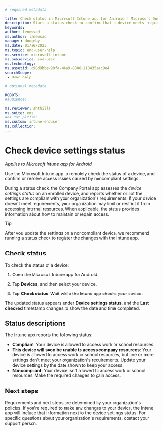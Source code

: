 ```yaml
---
# required metadata

title: Check status in Microsoft Intune app for Android | Microsoft Docs
description: Start a status check to confirm that a device meets requirements for access, or to resolve access issues after you've made required changes.    
keywords:
author: lenewsad
ms.author: lanewsad
manager: dougeby
ms.date: 01/26/2023
ms.topic: end-user-help
ms.service: microsoft-intune
ms.subservice: end-user
ms.technology:
ms.assetid: d98d9bbe-98fa-48a9-8808-110435eac9e4
searchScope:
 - User help

# optional metadata

ROBOTS:  
#audience:

ms.reviewer: shthilla  
ms.suite: ems
#ms.tgt_pltfrm:
ms.custom: intune-enduser
ms.collection: 
---
```


# Check device settings status   
*Applies to Microsoft Intune app for Android*  

Use the Microsoft Intune app to remotely check the status of a device, and confirm or resolve access issues caused by noncompliant settings. 

During a status check, the Company Portal app assesses the *device settings status* on an enrolled device, and reports whether or not the settings are compliant with your organization's requirements. If your device doesn't meet requirements, your organization may limit or restrict it from accessing internal resources. When applicable, the status provides information about how to maintain or regain access.    

>[!TIP]
> After you update the settings on a noncompliant device, we recommend running a status check to register the changes with the Intune app.     

## Check status    
To check the status of a device:  

1. Open the Microsoft Intune app for Android.  

2. Tap **Devices**, and then select your device.  

3. Tap **Check status**. Wait while the Intune app checks your device.  

The updated status appears under **Device settings status**, and the **Last checked** timestamp changes to show the date and time completed.  

## Status descriptions  

The Intune app reports the following status:         

* **Compliant**: Your device is allowed to access work or school resources.  
* **This device will soon be unable to access company resources**: Your device is allowed to access work or school resources, but one or more settings don't meet your organization's requirements. Update your device settings by the date shown to keep your access.  
* **Noncompliant**: Your device isn't allowed to access work or school resources. Make the required changes to gain access.  

## Next steps  
Requirements and next steps are determined by your organization's policies. If you're required to make any changes to your device, the Intune app will include that information next to the device settings status. For specific questions about your organization's requirements, contact your support person.   
